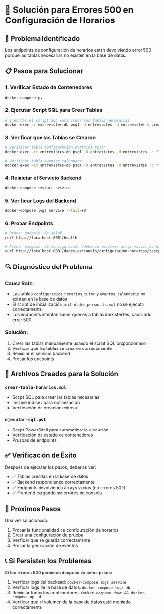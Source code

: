 # 🔧 Solución para Errores 500 en Configuración de Horarios

## 🚨 **Problema Identificado**
Los endpoints de configuración de horarios están devolviendo error 500 porque las tablas necesarias no existen en la base de datos.

## 📋 **Pasos para Solucionar**

### 1. **Verificar Estado de Contenedores**
```bash
docker-compose ps
```

### 2. **Ejecutar Script SQL para Crear Tablas**
```bash
# Ejecutar el script SQL para crear las tablas necesarias
docker exec -i entrevistes-db psql -U entrevistes -d entrevistes < crear-tabla-horarios.sql
```

### 3. **Verificar que las Tablas se Crearon**
```bash
# Verificar tabla configuracion_horarios_tutor
docker exec -it entrevistes-db psql -U entrevistes -d entrevistes -c "\d configuracion_horarios_tutor"

# Verificar tabla eventos_calendario
docker exec -it entrevistes-db psql -U entrevistes -d entrevistes -c "\d eventos_calendario"
```

### 4. **Reiniciar el Servicio Backend**
```bash
docker-compose restart service
```

### 5. **Verificar Logs del Backend**
```bash
docker-compose logs service --tail=20
```

### 6. **Probar Endpoints**
```bash
# Probar endpoint de salud
curl http://localhost:8081/health

# Probar endpoint de configuración (debería devolver array vacío, no error 500)
curl http://localhost:8081/dades-personals/configuracion-horarios/test@example.com
```

## 🔍 **Diagnóstico del Problema**

### **Causa Raíz:**
- Las tablas `configuracion_horarios_tutor` y `eventos_calendario` no existen en la base de datos
- El script de inicialización `init-dades-personals.sql` no se ejecutó correctamente
- Los endpoints intentan hacer queries a tablas inexistentes, causando error 500

### **Solución:**
1. Crear las tablas manualmente usando el script SQL proporcionado
2. Verificar que las tablas se crearon correctamente
3. Reiniciar el servicio backend
4. Probar los endpoints

## 📁 **Archivos Creados para la Solución**

### `crear-tabla-horarios.sql`
- Script SQL para crear las tablas necesarias
- Incluye índices para optimización
- Verificación de creación exitosa

### `ejecutar-sql.ps1`
- Script PowerShell para automatizar la ejecución
- Verificación de estado de contenedores
- Pruebas de endpoints

## ✅ **Verificación de Éxito**

Después de ejecutar los pasos, deberías ver:
- ✅ Tablas creadas en la base de datos
- ✅ Backend respondiendo correctamente
- ✅ Endpoints devolviendo arrays vacíos (no errores 500)
- ✅ Frontend cargando sin errores de consola

## 🚀 **Próximos Pasos**

Una vez solucionado:
1. Probar la funcionalidad de configuración de horarios
2. Crear una configuración de prueba
3. Verificar que se guarda correctamente
4. Probar la generación de eventos

## 📞 **Si Persisten los Problemas**

Si los errores 500 persisten después de estos pasos:
1. Verificar logs del backend: `docker-compose logs service`
2. Verificar logs de la base de datos: `docker-compose logs db`
3. Reiniciar todos los contenedores: `docker-compose down && docker-compose up -d`
4. Verificar que el volumen de la base de datos esté montado correctamente
